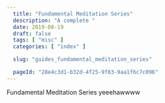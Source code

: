 ```yaml
---
  title: "Fundamental Meditation Series"
  description: "A complete "
  date: 2019-08-19
  draft: false
  tags: [ "misc" ]
  categories: [ "index" ]

  slug: "guides_fundamental_meditation_series"

  pageId: "28e4c3d1-b32d-4f25-9f83-9aa1f6c7c096"
---
```


Fundamental Meditation Series yeeehawwww
